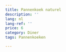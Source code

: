 ```yaml
---
title: Pannenkoek naturel
description: ''
lang: nl
lang-ref: ''
price: 6
category: Diner
tags: Pannenkoeken

---
```

